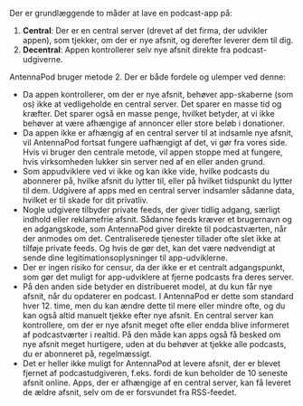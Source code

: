 Der er grundlæggende to måder at lave en podcast-app på:

1. **Central**: Der er en central server (drevet af det firma, der udvikler
appen), som tjekker, om der er nye afsnit, og derefter leverer dem til dig.
1. **Decentral**: Appen kontrollerer selv nye afsnit direkte fra
podcast-udgiverne.

AntennaPod bruger metode 2. Der er både fordele og ulemper ved denne:

- Da appen kontrollerer, om der er nye afsnit, behøver app-skaberne (som os)
ikke at vedligeholde en central server. Det sparer en masse tid og kræfter. Det
sparer også en masse penge, hvilket betyder, at vi ikke behøver at være
afhængige af annoncer eller store beløb i donationer.
- Da appen ikke er afhængig af en central server til at indsamle nye afsnit, vil
AntennaPod fortsat fungere uafhængigt af det, vi gør fra vores side. Hvis vi
bruger den centrale metode, vil appen stoppe med at fungere, hvis virksomheden
lukker sin server ned af en eller anden grund.
- Som appudviklere ved vi ikke og kan ikke vide, hvilke podcasts du abonnerer
på, hvilke afsnit du lytter til, eller på hvilket tidspunkt du lytter til dem.
Udgivere af apps med en central server indsamler sådanne data, hvilket er til
skade for dit privatliv.
- Nogle udgivere tilbyder private feeds, der giver tidlig adgang, særligt
indhold eller reklamefrie afsnit. Sådanne feeds kræver et brugernavn og en
adgangskode, som AntennaPod giver direkte til podcastværten, når der anmodes om
det. Centraliserede tjenester tillader ofte slet ikke at tilføje private feeds.
Og hvis de gør det, kan det være nødvendigt at sende dine
legitimationsoplysninger til app-udviklerne.
- Der er ingen risiko for censur, da der ikke er et centralt adgangspunkt, som
gør det muligt for app-udviklere at fjerne podcasts fra deres server.
- På den anden side betyder en distribueret model, at du kun får nye afsnit, når
du opdaterer en podcast. I AntennaPod er dette som standard hver 12. time, men
du kan ændre dette til mere eller mindre ofte, og du kan også altid manuelt
tjekke efter nye afsnit. En central server kan kontrollere, om der er nye afsnit
meget ofte eller endda blive informeret af podcastværter i realtid. På den måde
kan apps også få besked om nye afsnit meget hurtigere, uden at du behøver at
tjekke alle podcasts, du er abonneret på, regelmæssigt.
- Det er heller ikke muligt for AntennaPod at levere afsnit, der er blevet
fjernet af podcastudgiveren, f.eks. fordi de kun beholder de 10 seneste afsnit
online. Apps, der er afhængige af en central server, kan få leveret de ældre
afsnit, selv om de er forsvundet fra RSS-feedet.
